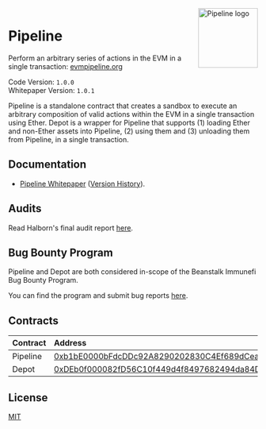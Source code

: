 <img src="https://github.com/BeanstalkFarms/Beanstalk-Brand-Assets/blob/main/pipeline/pipeline.svg" alt="Pipeline logo" align="right" width="120" />

# Pipeline

Perform an arbitrary series of actions in the EVM in a single transaction: [evmpipeline.org](https://evmpipeline.org)

Code Version: `1.0.0` <br>
Whitepaper Version: `1.0.1`

Pipeline is a standalone contract that creates a sandbox to execute an arbitrary composition of valid
actions within the EVM in a single transaction using Ether. Depot is a wrapper for Pipeline that
supports (1) loading Ether and non-Ether assets into Pipeline, (2) using them and (3) unloading
them from Pipeline, in a single transaction.

## Documentation

* [Pipeline Whitepaper](https://evmpipeline.org/pipeline.pdf) ([Version History](https://github.com/BeanstalkFarms/Pipeline-Whitepaper/tree/main/version-history)).

## Audits

Read Halborn's final audit report [here](https://bean.money/11-15-22-pipeline-halborn-report).

## Bug Bounty Program

Pipeline and Depot are both considered in-scope of the Beanstalk Immunefi Bug Bounty Program.

You can find the program and submit bug reports [here](https://immunefi.com/bounty/beanstalk).

## Contracts

|  Contract  |              Address 
|:-----------|:-----------------------------------------------------------------------------------------------------------------------|
|  Pipeline  | [0xb1bE0000bFdcDDc92A8290202830C4Ef689dCeaa](https://etherscan.io/address/0xb1bE0000bFdcDDc92A8290202830C4Ef689dCeaa)  |
|  Depot     | [0xDEb0f000082fD56C10f449d4f8497682494da84D](https://etherscan.io/address/0xDEb0f000082fD56C10f449d4f8497682494da84D)  |

## License

[MIT](https://github.com/BeanstalkFarms/Pipeline/blob/master/LICENSE)
